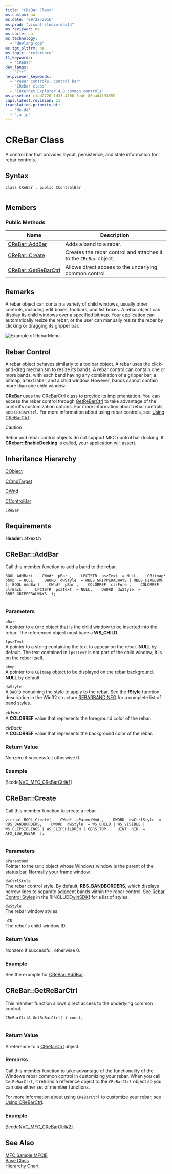 ```yaml
---
title: "CReBar Class"
ms.custom: na
ms.date: "09/22/2016"
ms.prod: "visual-studio-dev14"
ms.reviewer: na
ms.suite: na
ms.technology: 
  - "devlang-cpp"
ms.tgt_pltfrm: na
ms.topic: "reference"
f1_keywords: 
  - "CReBar"
dev_langs: 
  - "C++"
helpviewer_keywords: 
  - "rebar controls, control bar"
  - "CReBar class"
  - "Internet Explorer 4.0 common controls"
ms.assetid: c1ad2720-1d33-4106-8e4e-80aa84f93559
caps.latest.revision: 21
translation.priority.ht: 
  - "de-de"
  - "ja-jp"
---
```

# CReBar Class
A control bar that provides layout, persistence, and state information for rebar controls.  
  
## Syntax  
  
```  
class CReBar : public CControlBar  
  
```  
  
## Members  
  
### Public Methods  
  
|Name|Description|  
|----------|-----------------|  
|[CReBar::AddBar](#crebar__addbar)|Adds a band to a rebar.|  
|[CReBar::Create](#crebar__create)|Creates the rebar control and attaches it to the `CReBar` object.|  
|[CReBar::GetReBarCtrl](#crebar__getrebarctrl)|Allows direct access to the underlying common control.|  
  
## Remarks  
 A rebar object can contain a variety of child windows, usually other controls, including edit boxes, toolbars, and list boxes. A rebar object can display its child windows over a specified bitmap. Your application can automatically resize the rebar, or the user can manually resize the rebar by clicking or dragging its gripper bar.  
  
 ![Example of RebarMenu](../vs140/media/vc4sc61.gif "vc4SC61")  
  
## Rebar Control  
 A rebar object behaves similarly to a toolbar object. A rebar uses the click-and-drag mechanism to resize its bands. A rebar control can contain one or more bands, with each band having any combination of a gripper bar, a bitmap, a text label, and a child window. However, bands cannot contain more than one child window.  
  
 **CReBar** uses the [CReBarCtrl](../vs140/crebarctrl-class.md) class to provide its implementation. You can access the rebar control through [GetReBarCtrl](#crebar__getrebarctrl) to take advantage of the control's customization options. For more information about rebar controls, see `CReBarCtrl`. For more information about using rebar controls, see [Using CReBarCtrl](../vs140/using-crebarctrl.md).  
  
> [!CAUTION]
>  Rebar and rebar control objects do not support MFC control bar docking. If **CRebar::EnableDocking** is called, your application will assert.  
  
## Inheritance Hierarchy  
 [CObject](../vs140/cobject-class.md)  
  
 [CCmdTarget](../vs140/ccmdtarget-class.md)  
  
 [CWnd](../vs140/cwnd-class.md)  
  
 [CControlBar](../vs140/ccontrolbar-class.md)  
  
 `CReBar`  
  
## Requirements  
 **Header:** afxext.h  
  
##  <a name="crebar__addbar"></a>  CReBar::AddBar  
 Call this member function to add a band to the rebar.  
  
```  
BOOL AddBar(    CWnd*  pBar ,    LPCTSTR  pszText  = NULL,    CBitmap*  pbmp  = NULL,    DWORD  dwStyle  = RBBS_GRIPPERALWAYS | RBBS_FIXEDBMP  ); BOOL AddBar(    CWnd*  pBar ,    COLORREF  clrFore ,    COLORREF  clrBack ,    LPCTSTR  pszText  = NULL,    DWORD  dwStyle  = RBBS_GRIPPERALWAYS  );  
  
```  
  
### Parameters  
 `pBar`  
 A pointer to a `CWnd` object that is the child window to be inserted into the rebar. The referenced object must have a **WS_CHILD**.  
  
 `lpszText`  
 A pointer to a string containing the text to appear on the rebar. **NULL** by default. The text contained in `lpszText` is not part of the child window; it is on the rebar itself.  
  
 `pbmp`  
 A pointer to a `CBitmap` object to be displayed on the rebar background. **NULL** by default.  
  
 `dwStyle`  
 A `DWORD` containing the style to apply to the rebar. See the **fStyle** function description in the Win32 structure                                 [REBARBANDINFO](http://msdn.microsoft.com/library/windows/desktop/bb774393) for a complete list of band styles.  
  
 *clrFore*  
 A **COLORREF** value that represents the foreground color of the rebar.  
  
 *clrBack*  
 A **COLORREF** value that represents the background color of the rebar.  
  
### Return Value  
 Nonzero if successful; otherwise 0.  
  
### Example  
 [!code[NVC_MFC_CReBarCtrl#1](../vs140/codesnippet/CPP/crebar-class_1.cpp)]  
  
##  <a name="crebar__create"></a>  CReBar::Create  
 Call this member function to create a rebar.  
  
```  
virtual BOOL Create(    CWnd*  pParentWnd ,    DWORD  dwCtrlStyle  = RBS_BANDBORDERS,    DWORD  dwStyle  = WS_CHILD | WS_VISIBLE | WS_CLIPSIBLINGS | WS_CLIPCHILDREN | CBRS_TOP,    UINT  nID  = AFX_IDW_REBAR  );  
  
```  
  
### Parameters  
 `pParentWnd`  
 Pointer to the `CWnd` object whose Windows window is the parent of the status bar. Normally your frame window.  
  
 `dwCtrlStyle`  
 The rebar control style. By default, **RBS_BANDBORDERS**, which displays narrow lines to separate adjacent bands within the rebar control. See                                 [Rebar Control Styles](http://msdn.microsoft.com/library/windows/desktop/bb774377) in the [!INCLUDE[winSDK](../vs140/includes/winsdk_md.md)] for a list of styles.  
  
 `dwStyle`  
 The rebar window styles.  
  
 `nID`  
 The rebar's child-window ID.  
  
### Return Value  
 Nonzero if successful; otherwise 0.  
  
### Example  
  See the example for [CReBar::AddBar](#crebar__addbar).  
  
##  <a name="crebar__getrebarctrl"></a>  CReBar::GetReBarCtrl  
 This member function allows direct access to the underlying common control.  
  
```  
CReBarCtrl& GetReBarCtrl( ) const;  
  
```  
  
### Return Value  
 A reference to a [CReBarCtrl](../vs140/crebarctrl-class.md) object.  
  
### Remarks  
 Call this member function to take advantage of the functionality of the Windows rebar common control in customizing your rebar. When you call `GetReBarCtrl`, it returns a reference object to the `CReBarCtrl` object so you can use either set of member functions.  
  
 For more information about using `CReBarCtrl` to customize your rebar, see [Using CReBarCtrl](../vs140/using-crebarctrl.md).  
  
### Example  
 [!code[NVC_MFC_CReBarCtrl#2](../vs140/codesnippet/CPP/crebar-class_2.cpp)]  
  
## See Also  
 [MFC Sample MFCIE](../vs140/visual-c---samples.md)   
 [Base Class](../vs140/ccontrolbar-class.md)   
 [Hierarchy Chart](../vs140/hierarchy-chart.md)